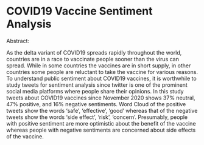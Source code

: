 # COVID19 Vaccine Sentiment Analysis

Abstract:

As the delta variant of COVID19 spreads rapidly throughout the world, countries are in a race to vaccinate people sooner than the virus can spread. While in some countries the vaccines are in short supply, in other countries some people are reluctant to take the vaccine for various reasons. To understand public sentiment about COVID19 vaccines, it is worthwhile to study tweets for sentiment analysis since twitter is one of the prominent social media platforms where people share their opinions. In this study tweets about COVID19 vaccines since November 2020 shows 37% neutral, 47% positive, and 16% negative sentiments. Word Cloud of the positive tweets show the words ‘safe’, ‘effective’, ‘good’ whereas that of the negative tweets show the words ‘side effect’, ‘risk’, ‘concern’. Presumably, people with positive sentiment are more optimistic about the benefit of the vaccine whereas people with negative sentiments are concerned about side effects of the vaccine.
